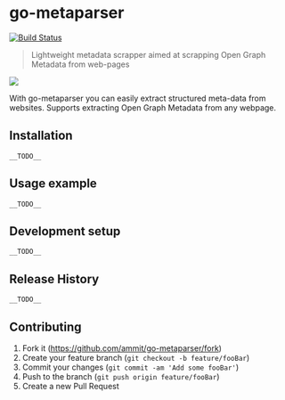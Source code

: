 # go-metaparser

[![Build Status](https://travis-ci.com/ammit/go-metaparser.svg?branch=master)](https://travis-ci.com/ammit/go-metaparser)

> Lightweight metadata scrapper aimed at scrapping Open Graph Metadata from web-pages

![](https://repository-images.githubusercontent.com/256327777/b9713100-8055-11ea-8d30-ca9ecc6e881b)

With go-metaparser you can easily extract structured meta-data from websites. Supports extracting Open Graph Metadata from any webpage.

## Installation

    __TODO__

## Usage example

    __TODO__

## Development setup

    __TODO__

## Release History

    __TODO__

## Contributing

1. Fork it (<https://github.com/ammit/go-metaparser/fork>)
2. Create your feature branch (`git checkout -b feature/fooBar`)
3. Commit your changes (`git commit -am 'Add some fooBar'`)
4. Push to the branch (`git push origin feature/fooBar`)
5. Create a new Pull Request
